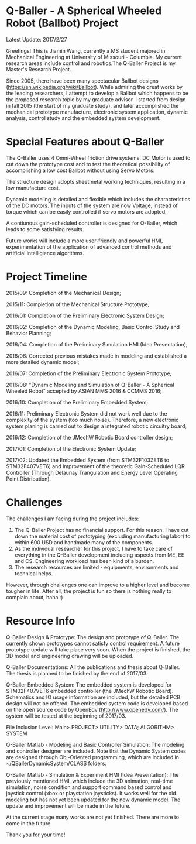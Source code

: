 # Q-Baller - A Spherical Wheeled Robot (Ballbot) Project
Latest Update: 2017/2/27

Greetings! This is Jiamin Wang, currently a MS student majored in Mechanical Engineering at University of Missouri - Columbia. My current research areas include control and robotics.The Q-Baller Project is my Master's Research Project.

Since 2005, there have been many spectacular Ballbot designs (https://en.wikipedia.org/wiki/Ballbot). While admiring the great works by the leading researchers, I attempt to develop a Ballbot which happens to be the proposed research topic by my graduate advisor. I started from design in fall 2015 (the start of my graduate study), and later accomplished the mechanical prototype manufacture, electronic system application, dynamic analysis, control study and the embedded system development.

# Special Features about Q-Baller
The Q-Baller uses 4 Omni-Wheel friction drive systems. DC Motor is used to cut down the prototype cost and to test the theoretical possibility of accomplishing a low cost Ballbot without using Servo Motors.

The structure design adopts sheetmetal working techniques, resulting in a low manufacture cost.

Dynamic modeling is detailed and flexible which includes the characteristics of the DC motors. The inputs of the system are now Voltage, instead of torque which can be easily controlled if servo motors are adopted.

A contiunous gain-scheduled controller is designed for Q-Baller, which leads to some satisfying results.

Future works will include a more user-friendly and powerful HMI, experimentation of the application of advanced control methods and artificial intelligience algorithms.

# Project Timeline
2015/09: Completion of the Mechanical Design;

2015/11: Completion of the Mechanical Structure Prototype;

2016/01: Completion of the Preliminary Electronic System Design;

2016/02: Completion of the Dynamic Modeling, Basic Control Study and Behavior Planning;

2016/04: Completion of the Preliminary Simulation HMI (Idea Presentation);

2016/06: Corrected previous mistakes made in modeling and established a more detailed dynamic model;

2016/07: Completion of the Preliminary Electronic System Prototype;

2016/08: "Dynamic Modeling and Simulation of Q-Baller - A Spherical Wheeled Robot" accepted by ASIAN MMS 2016 & CCMMS 2016;

2016/10: Completion of the Preliminary Embedded System;

2016/11: Preliminary Electronic System did not work well due to the complexity of the system (too much noise). Therefore, a new electronic system planing is carried out to design a integrated robotic circuitry board;

2016/12: Completion of the JMechW Robotic Board controller design;

2017/01: Completion of the Electronic System Update;

2017/02: Updated the Embedded System (from STM32F103ZET6 to STM32F407VET6) and Improvement of the theoretic Gain-Scheduled LQR Controller (Through Delaunay Trangulation and Energy Level Operating Point Distribution).

# Challenges
The challenges I am facing during the project includes:

1. The Q-Baller Project has no financial support. For this reason, I have cut down the material cost of prototyping (excluding manufacturing labor) to within 600 USD and handmade many of the components.
2. As the individual researcher for this project, I have to take care of everything in the Q-Baller development including aspects from ME, EE and CS. Engineering workload has been kind of a burden.
3. The research resources are limited - equipments, environments and technical helps.

However, through challenges one can improve to a higher level and become tougher in life. After all, the project is fun so there is nothing really to complain about, haha.:)

# Resource Info

Q-Baller Design & Prototype:    The design and prototype of Q-Baller. The currently shown prototypes cannot satisfy control requirement. A future prototype update will take place very soon. When the project is finished, the 3D model and engineering drawing will be uploaded.

Q-Baller Documentations:    All the publications and thesis about Q-Baller. The thesis is planned to be finished by the end of 2017/03.

Q-Baller Embedded System:     The embedded system is developed for STM32F407VET6 embedded controller (the JMechW Robotic Board). Schematics and IO usage information are included, but the detailed PCB design will not be offered. The embedded system code is developed based on the open source code by OpenEdv (http://www.openedv.com/). The system will be tested at the beginning of 2017/03.

File Inclusion Level: Main>
                         PROJECT>
                                 UTILITY>
                                         DATA;
                                         ALGORITHM>
                                                   SYSTEM

Q-Baller Matlab - Modeling and Basic Controller Simulation:     The modeling and controller designer are included. Note that the Dynamic  System codes are designed through Obj-Oriented programming, which are included in ~/QBallerDynamicSystem/CLASS folders.

Q-Baller Matlab - Simulation & Experiment HMI (Idea Presentation):    The previously mentioned HMI, which include the 3D animation, real-time simulation, noise condition and support command based control and joystick control (xbox or playstation joysticks). It works well for the old modeling but has not yet been updated for the new dynamic model. The update and improvement will be made in the future.

At the current stage many works are not yet finished. There are more to come in the future.

Thank you for your time!






